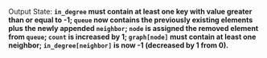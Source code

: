 Output State: **`in_degree` must contain at least one key with value greater than or equal to -1; `queue` now contains the previously existing elements plus the newly appended `neighbor`; `node` is assigned the removed element from `queue`; `count` is increased by 1; `graph[node]` must contain at least one neighbor; `in_degree[neighbor]` is now -1 (decreased by 1 from 0).**